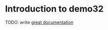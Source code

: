 # Introduction to demo32

TODO: write [great documentation](http://jacobian.org/writing/what-to-write/)
